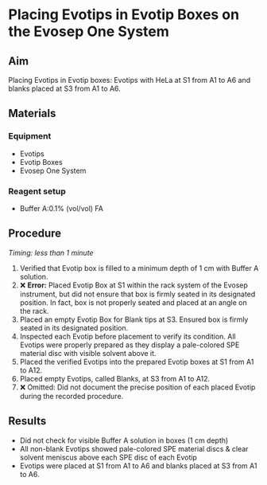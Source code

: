# Placing Evotips in Evotip Boxes on the Evosep One System

## Aim
Placing Evotips in Evotip boxes: Evotips with HeLa at S1 from A1 to A6 and blanks placed at S3 from A1 to A6.


## Materials

### Equipment
- Evotips
- Evotip Boxes
- Evosep One System

### Reagent setup
- Buffer A:0.1% (vol/vol) FA


## Procedure
*Timing: less than 1 minute*

1. Verified that Evotip box is filled to a minimum depth of 1 cm with Buffer A solution.
2. ❌ **Error:** Placed Evotip Box at S1 within the rack system of the Evosep instrument, but did not ensure that box is firmly seated in its designated position. In fact, box is not properly seated and placed at an angle on the rack.
3. Placed an empty Evotip Box for Blank tips at S3. Ensured box is firmly seated in its designated position.
4. Inspected each Evotip before placement to verify its condition. All Evotips were properly prepared as they display a pale-colored SPE material disc with visible solvent above it. 
5. Placed the verified Evotips into the prepared Evotip boxes at S1 from A1 to A12.
6. Placed empty Evotips, called Blanks, at S3 from A1 to A12.
7. ❌ Omitted: Did not document the precise position of each placed Evotip during the recorded procedure.


## Results
- Did not check for visible Buffer A solution in boxes (1 cm depth)
- All non-blank Evotips showed pale-colored SPE material discs & clear solvent meniscus above each SPE disc of each Evotip
- Evotips were placed at S1 from A1 to A6 and blanks placed at S3 from A1 to A6.
